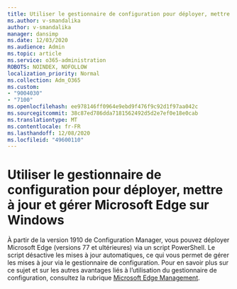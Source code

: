 ```yaml
---
title: Utiliser le gestionnaire de configuration pour déployer, mettre à jour et gérer Microsoft Edge sur Windows
ms.author: v-smandalika
author: v-smandalika
manager: dansimp
ms.date: 12/03/2020
ms.audience: Admin
ms.topic: article
ms.service: o365-administration
ROBOTS: NOINDEX, NOFOLLOW
localization_priority: Normal
ms.collection: Adm_O365
ms.custom:
- "9004030"
- "7100"
ms.openlocfilehash: ee978146ff0964e9ebd9f476f9c92d1f97aa042c
ms.sourcegitcommit: 38c87ed786dda7181562492d5d2e7ef0e18e0cab
ms.translationtype: MT
ms.contentlocale: fr-FR
ms.lasthandoff: 12/08/2020
ms.locfileid: "49600110"
---
```

# <a name="use-configuration-manager-to-deploy-update-and-manage-microsoft-edge-on-windows"></a>Utiliser le gestionnaire de configuration pour déployer, mettre à jour et gérer Microsoft Edge sur Windows

À partir de la version 1910 de Configuration Manager, vous pouvez déployer Microsoft Edge (versions 77 et ultérieures) via un script PowerShell. Le script désactive les mises à jour automatiques, ce qui vous permet de gérer les mises à jour via le gestionnaire de configuration. Pour en savoir plus sur ce sujet et sur les autres avantages liés à l’utilisation du gestionnaire de configuration, consultez la rubrique [Microsoft Edge Management](https://docs.microsoft.com/mem/configmgr/apps/deploy-use/deploy-edge?).
